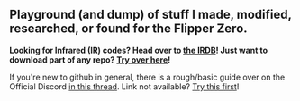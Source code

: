 ## Playground (and dump) of stuff I made, modified, researched, or found for the Flipper Zero.
**Looking for Infrared (IR) codes? Head over to [the IRDB](https://github.com/UberGuidoZ/Flipper-IRDB)! Just want to download part of any repo? [Try over here](https://uberguidoz.github.io/DownGit/)!**

If you're new to github in general, there is a rough/basic guide over on the Official Discord [in this thread](https://discord.com/channels/740930220399525928/986635575664726026/1042979075905556520). Link not available? [Try this first](https://discord.com/invite/flipper)!
